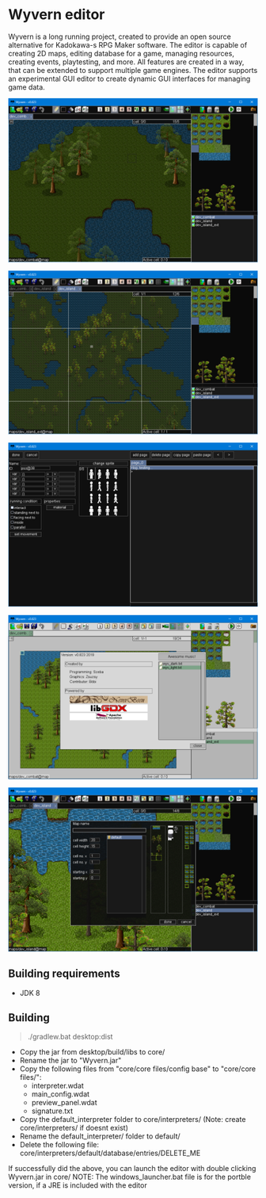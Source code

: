 # Wyvern editor
Wyvern is a long running project, created to provide an open source alternative for Kadokawa-s RPG Maker software.
The editor is capable of creating 2D maps, editing database for a game, managing resources, creating events, playtesting, and more.
All features are created in a way, that can be extended to support multiple game engines.
The editor supports an experimental GUI editor to create dynamic GUI interfaces for managing game data.

![alt text](core/showcase/1.png)

![alt text](core/showcase/2.png)

![alt text](core/showcase/3.png)

![alt text](core/showcase/4.png)

![alt text](core/showcase/5.png)

## Building requirements
- JDK 8

## Building
>./gradlew.bat desktop:dist

- Copy the jar from desktop/build/libs to core/
- Rename the jar to "Wyvern.jar"
- Copy the following files from "core/core files/config base" to "core/core files/":
  - interpreter.wdat
  - main_config.wdat
  - preview_panel.wdat
  - signature.txt
- Copy the default_interpreter folder to core/interpreters/ (Note: create core/interpreters/ if doesnt exist)
- Rename the default_interpreter/ folder to default/
- Delete the following file: core/interpreters/default/database/entries/DELETE_ME

If successfully did the above, you can launch the editor with double clicking Wyvern.jar in core/
NOTE: The windows_launcher.bat file is for the portble version, if a JRE is included with the editor
